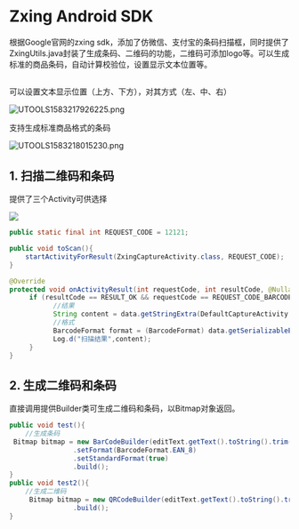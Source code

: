 # Zxing Android SDK
根据Google官网的zxing sdk，添加了仿微信、支付宝的条码扫描框，同时提供了ZxingUtils.java封装了生成条码、二维码的功能，二维码可添加logo等。可以生成标准的商品条码，自动计算校验位，设置显示文本位置等。

## 

可以设置文本显示位置（上方、下方），对其方式（左、中、右）

![UTOOLS1583217926225.png](http://yanxuan.nosdn.127.net/27dd5181bf347ecb8f050db8d394b80e.png)

支持生成标准商品格式的条码

![UTOOLS1583218015230.png](http://yanxuan.nosdn.127.net/813075addf832e935cae5fc48435cf5f.png)



## 1. 扫描二维码和条码

提供了三个Activity可供选择

![](http://yanxuan.nosdn.127.net/0929337b7c3dc76aa5c527f387272c16.png)

```java
public static final int REQUEST_CODE = 12121;

public void toScan(){
    startActivityForResult(ZxingCaptureActivity.class, REQUEST_CODE);
}

@Override
protected void onActivityResult(int requestCode, int resultCode, @Nullable Intent data) {
     if (resultCode == RESULT_OK && requestCode == REQUEST_CODE_BARCODE && data != null) {
           //结果
           String content = data.getStringExtra(DefaultCaptureActivity.KEY_CONTENT);
           //格式
           BarcodeFormat format = (BarcodeFormat) data.getSerializableExtra(DefaultCaptureActivity.KEY_BARCODE_FORMAT);
           Log.d("扫描结果",content);
     }
}
```


## 2. 生成二维码和条码

直接调用提供Builder类可生成二维码和条码，以Bitmap对象返回。

```java
public void test(){
    //生成条码
 Bitmap bitmap = new BarCodeBuilder(editText.getText().toString().trim())
                .setFormat(BarcodeFormat.EAN_8)
                .setStandardFormat(true)
                .build();
}
public void test2(){
    //生成二维码
     Bitmap bitmap = new QRCodeBuilder(editText.getText().toString().trim())
                .build();
}

```